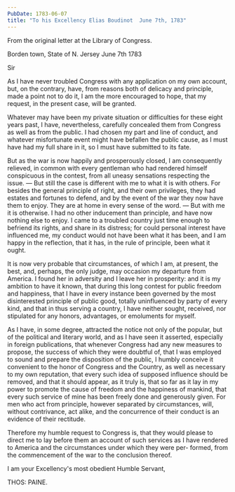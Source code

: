 ```yaml
---
PubDate: 1783-06-07
title: "To his Excellency Elias Boudinot  June 7th, 1783"
---
```


   From the original letter at the Library of Congress.

   Borden town, State of N. Jersey June 7th 1783

   Sir

   As I have never troubled Congress with any application on my own account,
   but, on the contrary, have, from reasons both of delicacy and principle,
   made a point not to do it, I am the more encouraged to hope, that my
   request, in the present case, will be granted.

   Whatever may have been my private situation or difficulties for these
   eight years past, I have, nevertheless, carefully concealed them from
   Congress as well as from the public. I had chosen my part and line of
   conduct, and whatever misfortunate event might have befallen the public
   cause, as I must have had my full share in it, so I must have submitted to
   its fate.

   But as the war is now happily and prosperously closed, I am consequently
   relieved, in common with every gentleman who had rendered himself
   conspicuous in the contest, from all uneasy sensations respecting the
   issue. &mdash; But still the case is different with me to what it is with others.
   For besides the general principle of right, and their own privileges, they
   had estates and fortunes to defend, and by the event of the war they now
   have them to enjoy. They are at home in every sense of the word. &mdash; But with
   me it is otherwise. I had no other inducement than principle, and have now
   nothing else to enjoy. I came to a troubled country just time enough to
   befriend its rights, and share in its distress; for could personal
   interest have influenced me, my conduct would not have been what it has
   been, and I am happy in the reflection, that it has, in the rule of
   principle, been what it ought.

   It is now very probable that circumstances, of which I am, at present, the
   best, and, perhaps, the only judge, may occasion my departure from
   America. I found her in adversity and I leave her in prosperity: and it is
   my ambition to have it known, that during this long contest for public
   freedom and happiness, that I have in every instance been governed by the
   most disinterested principle of public good, totally uninfluenced by party
   of every kind, and that in thus serving a country, I have neither sought,
   received, nor stipulated for any honors, advantages, or emoluments for
   myself.

   As I have, in some degree, attracted the notice not only of the popular,
   but of the political and literary world, and as I have seen it asserted,
   especially in foreign publications, that whenever Congress had any new
   measures to propose, the success of which they were doubtful of, that I
   was employed to sound and prepare the disposition of the public, I humbly
   conceive it convenient to the honor of Congress and the Country, as well
   as necessary to my own reputation, that every such idea of supposed
   influence should be removed, and that it should appear, as it truly is,
   that so far as it lay in my power to promote the cause of freedom and the
   happiness of mankind, that every such service of mine has been freely done
   and generously given. For men who act from principle, however separated by
   circumstances, will, without contrivance, act alike, and the concurrence
   of their conduct is an evidence of their rectitude.

   Therefore my humble request to Congress is, that they would please to
   direct me to lay before them an account of such services as I have
   rendered to America and the circumstances under which they were per-
   formed, from the commencement of the war to the conclusion thereof.

   I am your Excellency's most obedient Humble Servant,

   THOS: PAINE.

   
